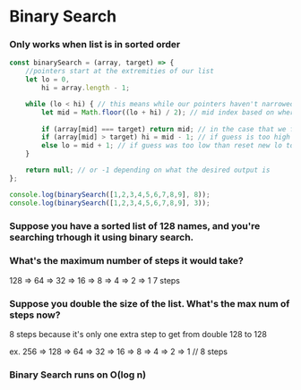 # Binary Search
### Only works when list is in sorted order

```js
const binarySearch = (array, target) => {
    //pointers start at the extremities of our list
    let lo = 0,
        hi = array.length - 1;

    while (lo < hi) { // this means while our pointers haven't narrowed down to one item
        let mid = Math.floor((lo + hi) / 2); // mid index based on where our pointers lie
  
        if (array[mid] === target) return mid; // in the case that we found our item
        if (array[mid] > target) hi = mid - 1; // if guess is too high then reset the new hi to be lower than current mid
        else lo = mid + 1; // if guess was too low than reset new lo to be higher than current mid 
    }

    return null; // or -1 depending on what the desired output is
};

console.log(binarySearch([1,2,3,4,5,6,7,8,9], 8));
console.log(binarySearch([1,2,3,4,5,6,7,8,9], 3));
```

### Suppose you have a sorted list of 128 names, and you're searching trhough it using binary search.
### What's the maximum number of steps it would take?

128 => 64 => 32 => 16 => 8 => 4 => 2 => 1 
7 steps

### Suppose you double the size of the list. What's the max num of steps now? 

8 steps because it's only one extra step to get from double 128 to 128

ex.
256 => 128 => 64 => 32 => 16 => 8 => 4 => 2 => 1 // 8 steps

### Binary Search runs on O(log n)